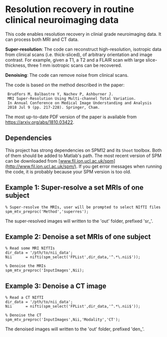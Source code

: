 # Resolution recovery in routine clinical neuroimaging data

This code enables resolution recovery in clinial grade neuroimaging data. It can process both MRI and CT data.

**Super-resolution**: The code can reconstruct high-resolution, isotropic data from clinical scans (i.e. thick-sliced), of arbitrary orientation and image contrast. For example, given a T1, a T2 and a FLAIR scan with large slice-thickness, three 1 mm isotropic scans can be recovered. 

**Denoising**: The code can remove noise from clinical scans.

The code is based on the method described in the paper:

     Brudfors M, Balbastre Y, Nachev P, Ashburner J.
     MRI Super-Resolution Using Multi-channel Total Variation.
     In Annual Conference on Medical Image Understanding and Analysis
     2018 Jul 9 (pp. 217-228). Springer, Cham.
     
The most up-to-date PDF version of the paper is available from https://arxiv.org/abs/1810.03422.

## Dependencies

This project has strong dependencies on SPM12 and its `Shoot` toolbox. Both of them should be added to Matlab's path. The most recent version of SPM can be downloaded from [www.fil.ion.ucl.ac.uk/spm](http://www.fil.ion.ucl.ac.uk/spm/). If you get error messages when running the code, it is probably because your SPM version is too old.

## Example 1: Super-resolve a set MRIs of one subject

~~~~
% Super-resolve the MRIs, user will be prompted to select NIfTI files
spm_mtv_preproc('Method','superres');
~~~~

The super-resolved images will written to the 'out' folder, prefixed 'sr_'.

## Example 2: Denoise a set MRIs of one subject

~~~~
% Read some MRI NIfTIs
dir_data = '/pth/to/nii_data';
Nii      = nifti(spm_select('FPList',dir_data,'^.*\.nii$'));

% Denoise the MRIs
spm_mtv_preproc('InputImages',Nii);
~~~~

## Example 3: Denoise a CT image

~~~~
% Read a CT NIfTI
dir_data = '/pth/to/nii_data';
Nii      = nifti(spm_select('FPList',dir_data,'^.*\.nii$'));

% Denoise the CT
spm_mtv_preproc('InputImages',Nii,'Modality','CT');
~~~~

The denoised images will written to the 'out' folder, prefixed 'den_'.